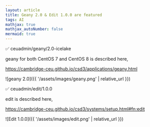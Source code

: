 ```yaml
---
layout: article
title: Geany 2.0 & Edit 1.0.0 are featured
tags: AI
mathjax: true
mathjax_autoNumber: false
mermaid: true
---
```


✅ ceuadmin/geany/2.0-icelake

geany for both CentOS 7 and CentOS 8 is described here,

<https://cambridge-ceu.github.io/csd3/applications/geany.html>

![geany 2.0]({{ '/assets/images/geany.png' | relative_url }})

✅ ceuadmin/edit/1.0.0

edit is described here,

<https://cambridge-ceu.github.io/csd3/systems/setup.html#fn:edit>

![Edit 1.0.0]({{ '/assets/images/edit.png' | relative_url }})
